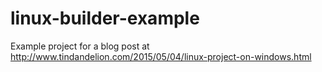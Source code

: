 # linux-builder-example

Example project for a blog post at http://www.tindandelion.com/2015/05/04/linux-project-on-windows.html
